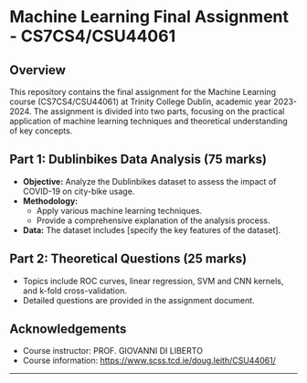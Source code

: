 # Machine Learning Final Assignment - CS7CS4/CSU44061

## Overview
This repository contains the final assignment for the Machine Learning course (CS7CS4/CSU44061) at Trinity College Dublin, academic year 2023-2024. The assignment is divided into two parts, focusing on the practical application of machine learning techniques and theoretical understanding of key concepts.

## Part 1: Dublinbikes Data Analysis (75 marks)
- **Objective:** Analyze the Dublinbikes dataset to assess the impact of COVID-19 on city-bike usage.
- **Methodology:** 
  - Apply various machine learning techniques.
  - Provide a comprehensive explanation of the analysis process.
- **Data:** The dataset includes [specify the key features of the dataset].

## Part 2: Theoretical Questions (25 marks)
- Topics include ROC curves, linear regression, SVM and CNN kernels, and k-fold cross-validation.
- Detailed questions are provided in the assignment document.

## Acknowledgements
- Course instructor: PROF. GIOVANNI DI LIBERTO
- Course information: https://www.scss.tcd.ie/doug.leith/CSU44061/

---
